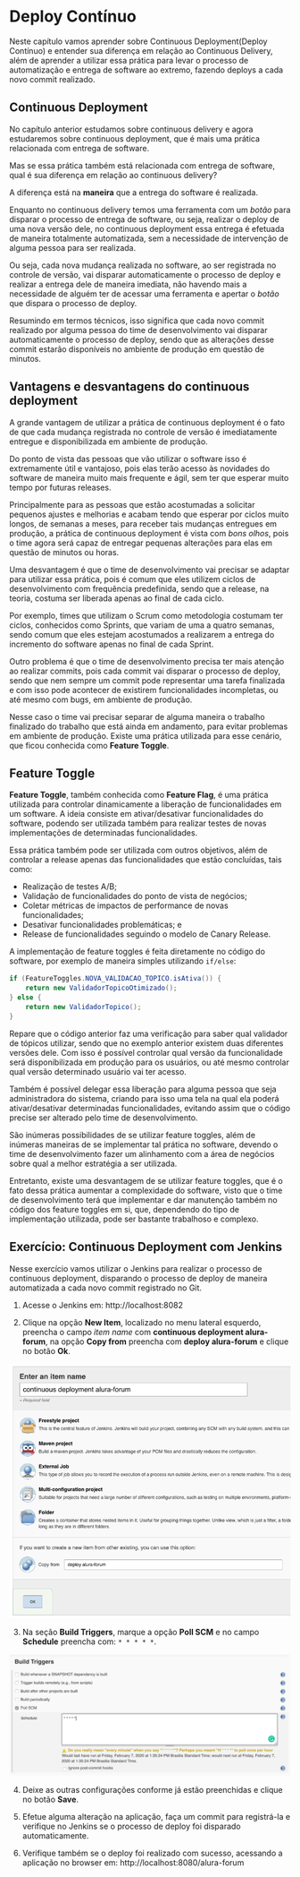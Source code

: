 # Deploy Contínuo

Neste capítulo vamos aprender sobre Continuous Deployment(Deploy Contínuo) e entender sua diferença em relação ao Continuous Delivery, além de aprender a utilizar essa prática para levar o processo de automatização e entrega de software ao extremo, fazendo deploys a cada novo commit realizado.

## Continuous Deployment

No capítulo anterior estudamos sobre continuous delivery e agora estudaremos sobre continuous deployment, que é mais uma prática relacionada com entrega de software.

Mas se essa prática também está relacionada com entrega de software, qual é sua diferença em relação ao continuous delivery?

A diferença está na **maneira** que a entrega do software é realizada.

Enquanto no continuous delivery temos uma ferramenta com um *botão* para disparar o processo de entrega de software, ou seja, realizar o deploy de uma nova versão dele, no continuous deployment essa entrega é efetuada de maneira totalmente automatizada, sem a necessidade de intervenção de alguma pessoa para ser realizada.

Ou seja, cada nova mudança realizada no software, ao ser registrada no controle de versão, vai disparar automaticamente o processo de deploy e realizar a entrega dele de maneira imediata, não havendo mais a necessidade de alguém ter de acessar uma ferramenta e apertar o *botão* que dispara o processo de deploy.

Resumindo em termos técnicos, isso significa que cada novo commit realizado por alguma pessoa do time de desenvolvimento vai disparar automaticamente o processo de deploy, sendo que as alterações desse commit estarão disponíveis no ambiente de produção em questão de minutos.

## Vantagens e desvantagens do continuous deployment

A grande vantagem de utilizar a prática de continuous deployment é o fato de que cada mudança registrada no controle de versão é imediatamente entregue e disponibilizada em ambiente de produção.

Do ponto de vista das pessoas que vão utilizar o software isso é extremamente útil e vantajoso, pois elas terão acesso às novidades do software de maneira muito mais frequente e ágil, sem ter que esperar muito tempo por futuras releases.

Principalmente para as pessoas que estão acostumadas a solicitar pequenos ajustes e melhorias e acabam tendo que esperar por ciclos muito longos, de semanas a meses, para receber tais mudanças entregues em produção, a prática de continuous deployment é vista com *bons olhos*, pois o time agora será capaz de entregar pequenas alterações para elas em questão de minutos ou horas.

Uma desvantagem é que o time de desenvolvimento vai precisar se adaptar para utilizar essa prática, pois é comum que eles utilizem ciclos de desenvolvimento com frequência predefinida, sendo que a release, na teoria, costuma ser liberada apenas ao final de cada ciclo.

Por exemplo, times que utilizam o Scrum como metodologia costumam ter ciclos, conhecidos como Sprints, que variam de uma a quatro semanas, sendo comum que eles estejam acostumados a realizarem a entrega do incremento do software apenas no final de cada Sprint.

Outro problema é que o time de desenvolvimento precisa ter mais atenção ao realizar commits, pois cada commit vai disparar o processo de deploy, sendo que nem sempre um commit pode representar uma tarefa finalizada e com isso pode acontecer de existirem funcionalidades incompletas, ou até mesmo com bugs, em ambiente de produção.

Nesse caso o time vai precisar separar de alguma maneira o trabalho finalizado do trabalho que está ainda em andamento, para evitar problemas em ambiente de produção. Existe uma prática utilizada para esse cenário, que ficou conhecida como **Feature Toggle**.

## Feature Toggle

**Feature Toggle**, também conhecida como **Feature Flag**, é uma prática utilizada para controlar dinamicamente a liberação de funcionalidades em um software. A ideia consiste em ativar/desativar funcionalidades do software, podendo ser utilizada também para realizar testes de novas implementações de determinadas funcionalidades.

Essa prática também pode ser utilizada com outros objetivos, além de controlar a release apenas das funcionalidades que estão concluídas, tais como:

* Realização de testes A/B;
* Validação de funcionalidades do ponto de vista de negócios;
* Coletar métricas de impactos de performance de novas funcionalidades;
* Desativar funcionalidades problemáticas; e
* Release de funcionalidades seguindo o modelo de Canary Release.

A implementação de feature toggles é feita diretamente no código do software, por exemplo de maneira simples utilizando `if/else`:

```java
if (FeatureToggles.NOVA_VALIDACAO_TOPICO.isAtiva()) {
	return new ValidadorTopicoOtimizado();
} else {
	return new ValidadorTopico();
}
```

Repare que o código anterior faz uma verificação para saber qual validador de tópicos utilizar, sendo que no exemplo anterior existem duas diferentes versões dele. Com isso é possível controlar qual versão da funcionalidade será disponibilizada em produção para os usuários, ou até mesmo controlar qual versão determinado usuário vai ter acesso.

Também é possível delegar essa liberação para alguma pessoa que seja administradora do sistema, criando para isso uma tela na qual ela poderá ativar/desativar determinadas funcionalidades, evitando assim que o código precise ser alterado pelo time de desenvolvimento.

São inúmeras possibilidades de se utilizar feature toggles, além de inúmeras maneiras de se implementar tal prática no software, devendo o time de desenvolvimento fazer um alinhamento com a área de negócios sobre qual a melhor estratégia a ser utilizada.

Entretanto, existe uma desvantagem de se utilizar feature toggles, que é o fato dessa prática aumentar a complexidade do software, visto que o time de desenvolvimento terá que implementar e dar manutenção também no código dos feature toggles em si, que, dependendo do tipo de implementação utilizada, pode ser bastante trabalhoso e complexo.

## Exercício: Continuous Deployment com Jenkins

Nesse exercício vamos utilizar o Jenkins para realizar o processo de continuous deployment, disparando o processo de deploy de maneira automatizada a cada novo commit registrado no Git.

1. Acesse o Jenkins em: http://localhost:8082

2. Clique na opção **New Item**, localizado no menu lateral esquerdo, preencha o campo  *item name* com **continuous deployment alura-forum**, na opção **Copy from** preencha com **deploy alura-forum** e clique no botão **Ok**.

  ![Tela de criação de novo item no Jenkins](imagens/capitulo-10/jenkins-copy-item.png)

3. Na seção **Build Triggers**, marque a opção **Poll SCM** e no campo **Schedule** preencha com: `* * * * *`.

  ![Build Triggers na tela de configuração de item no Jenkins](imagens/capitulo-08/jenkins-new-item-build-triggers.png)

4. Deixe as outras configurações conforme já estão preenchidas e clique no botão **Save**.

5. Efetue alguma alteração na aplicação, faça um commit para registrá-la e verifique no Jenkins se o processo de deploy foi disparado automaticamente.

6. Verifique também se o deploy foi realizado com sucesso, acessando a aplicação no browser em: http://localhost:8080/alura-forum
